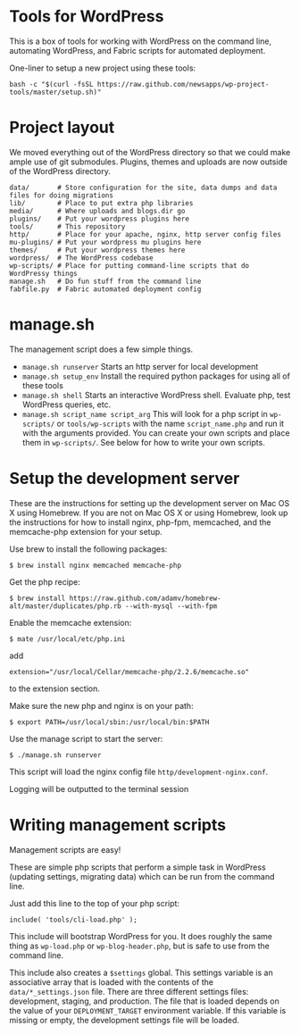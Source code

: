 # Tools for WordPress

This is a box of tools for working with WordPress on the command line, automating WordPress, and Fabric scripts for automated deployment. 

One-liner to setup a new project using these tools:

    bash -c "$(curl -fsSL https://raw.github.com/newsapps/wp-project-tools/master/setup.sh)"

# Project layout

We moved everything out of the WordPress directory so that we could make ample use of git submodules. Plugins, themes and uploads are now outside of the WordPress directory.

    data/       # Store configuration for the site, data dumps and data files for doing migrations
    lib/        # Place to put extra php libraries
    media/      # Where uploads and blogs.dir go
    plugins/    # Put your wordpress plugins here
    tools/      # This repository
    http/       # Place for your apache, nginx, http server config files
    mu-plugins/ # Put your wordpress mu plugins here
    themes/     # Put your wordpress themes here
    wordpress/  # The WordPress codebase
    wp-scripts/ # Place for putting command-line scripts that do WordPressy things
    manage.sh   # Do fun stuff from the command line
    fabfile.py  # Fabric automated deployment config

# manage.sh

The management script does a few simple things. 

* `manage.sh runserver`
  Starts an http server for local development
* `manage.sh setup_env`
  Install the required python packages for using all of these tools
* `manage.sh shell`
  Starts an interactive WordPress shell. Evaluate php, test WordPress queries, etc.
* `manage.sh script_name script_arg`
  This will look for a php script in `wp-scripts/` or `tools/wp-scripts` with the name `script_name.php` and run it with the arguments provided. You can create your own scripts and place them in `wp-scripts/`. See below for how to write your own scripts.

# Setup the development server

These are the instructions for setting up the development server on Mac OS X using Homebrew. If you are not on Mac OS X or using Homebrew, look up the instructions for how to install nginx, php-fpm, memcached, and the memcache-php extension for your setup.

Use brew to install the following packages:

    $ brew install nginx memcached memcache-php

Get the php recipe:

    $ brew install https://raw.github.com/adamv/homebrew-alt/master/duplicates/php.rb --with-mysql --with-fpm

Enable the memcache extension:

    $ mate /usr/local/etc/php.ini

add 

    extension="/usr/local/Cellar/memcache-php/2.2.6/memcache.so"

to the extension section.

Make sure the new php and nginx is on your path:

    $ export PATH=/usr/local/sbin:/usr/local/bin:$PATH

Use the manage script to start the server:

    $ ./manage.sh runserver

This script will load the nginx config file `http/development-nginx.conf`.

Logging will be outputted to the terminal session

# Writing management scripts

Management scripts are easy!

These are simple php scripts that perform a simple task in WordPress (updating settings, migrating data) which can be run from the command line.

Just add this line to the top of your php script:

    include( 'tools/cli-load.php' );

This include will bootstrap WordPress for you. It does roughly the same thing as `wp-load.php` or `wp-blog-header.php`, but is safe to use from the command line.

This include also creates a `$settings` global. This settings variable is an associative array that is loaded with the contents of the `data/*_settings.json` file. There are three different settings files: development, staging, and production. The file that is loaded depends on the value of your `DEPLOYMENT_TARGET` environment variable. If this variable is missing or empty, the development settings file will be loaded.

